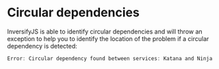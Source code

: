 # Circular dependencies
InversifyJS is able to identify circular dependencies and will throw an exception to help you 
to identify the location of the problem if a circular dependency is detected:

```ts
Error: Circular dependency found between services: Katana and Ninja
```

